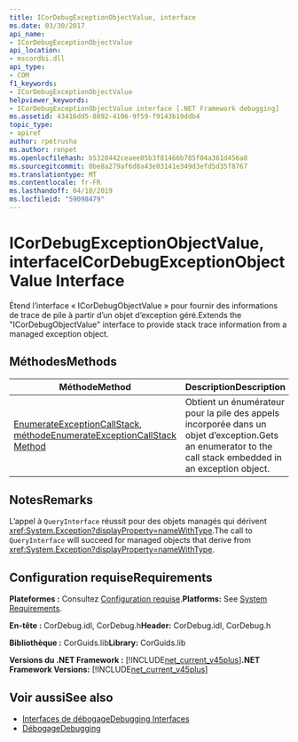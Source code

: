 ```yaml
---
title: ICorDebugExceptionObjectValue, interface
ms.date: 03/30/2017
api_name:
- ICorDebugExceptionObjectValue
api_location:
- mscordbi.dll
api_type:
- COM
f1_keywords:
- ICorDebugExceptionObjectValue
helpviewer_keywords:
- ICorDebugExceptionObjectValue interface [.NET Framework debugging]
ms.assetid: 43416dd5-8892-4106-9f59-f9143b19ddb4
topic_type:
- apiref
author: rpetrusha
ms.author: ronpet
ms.openlocfilehash: b5328442ceaee05b3f81466b785f04a361d456a8
ms.sourcegitcommit: 0be8a279af6d8a43e03141e349d3efd5d35f8767
ms.translationtype: MT
ms.contentlocale: fr-FR
ms.lasthandoff: 04/18/2019
ms.locfileid: "59098479"
---
```

# <a name="icordebugexceptionobjectvalue-interface"></a><span data-ttu-id="b7105-102">ICorDebugExceptionObjectValue, interface</span><span class="sxs-lookup"><span data-stu-id="b7105-102">ICorDebugExceptionObjectValue Interface</span></span>
<span data-ttu-id="b7105-103">Étend l’interface « ICorDebugObjectValue » pour fournir des informations de trace de pile à partir d’un objet d’exception géré.</span><span class="sxs-lookup"><span data-stu-id="b7105-103">Extends the "ICorDebugObjectValue" interface to provide stack trace information from a managed exception object.</span></span>  
  
## <a name="methods"></a><span data-ttu-id="b7105-104">Méthodes</span><span class="sxs-lookup"><span data-stu-id="b7105-104">Methods</span></span>  
  
|<span data-ttu-id="b7105-105">Méthode</span><span class="sxs-lookup"><span data-stu-id="b7105-105">Method</span></span>|<span data-ttu-id="b7105-106">Description</span><span class="sxs-lookup"><span data-stu-id="b7105-106">Description</span></span>|  
|------------|-----------------|  
|[<span data-ttu-id="b7105-107">EnumerateExceptionCallStack, méthode</span><span class="sxs-lookup"><span data-stu-id="b7105-107">EnumerateExceptionCallStack Method</span></span>](../../../../docs/framework/unmanaged-api/debugging/icordebugexceptionobjectvalue-enumerateexceptioncallstack-method.md)|<span data-ttu-id="b7105-108">Obtient un énumérateur pour la pile des appels incorporée dans un objet d’exception.</span><span class="sxs-lookup"><span data-stu-id="b7105-108">Gets an enumerator to the call stack embedded in an exception object.</span></span>|  
  
## <a name="remarks"></a><span data-ttu-id="b7105-109">Notes</span><span class="sxs-lookup"><span data-stu-id="b7105-109">Remarks</span></span>  
 <span data-ttu-id="b7105-110">L’appel à `QueryInterface` réussit pour des objets managés qui dérivent <xref:System.Exception?displayProperty=nameWithType>.</span><span class="sxs-lookup"><span data-stu-id="b7105-110">The call to `QueryInterface` will succeed for managed objects that derive from <xref:System.Exception?displayProperty=nameWithType>.</span></span>  
  
## <a name="requirements"></a><span data-ttu-id="b7105-111">Configuration requise</span><span class="sxs-lookup"><span data-stu-id="b7105-111">Requirements</span></span>  
 <span data-ttu-id="b7105-112">**Plateformes :** Consultez [Configuration requise](../../../../docs/framework/get-started/system-requirements.md).</span><span class="sxs-lookup"><span data-stu-id="b7105-112">**Platforms:** See [System Requirements](../../../../docs/framework/get-started/system-requirements.md).</span></span>  
  
 <span data-ttu-id="b7105-113">**En-tête :** CorDebug.idl, CorDebug.h</span><span class="sxs-lookup"><span data-stu-id="b7105-113">**Header:** CorDebug.idl, CorDebug.h</span></span>  
  
 <span data-ttu-id="b7105-114">**Bibliothèque :** CorGuids.lib</span><span class="sxs-lookup"><span data-stu-id="b7105-114">**Library:** CorGuids.lib</span></span>  
  
 <span data-ttu-id="b7105-115">**Versions du .NET Framework :** [!INCLUDE[net_current_v45plus](../../../../includes/net-current-v45plus-md.md)]</span><span class="sxs-lookup"><span data-stu-id="b7105-115">**.NET Framework Versions:** [!INCLUDE[net_current_v45plus](../../../../includes/net-current-v45plus-md.md)]</span></span>  
  
## <a name="see-also"></a><span data-ttu-id="b7105-116">Voir aussi</span><span class="sxs-lookup"><span data-stu-id="b7105-116">See also</span></span>

- [<span data-ttu-id="b7105-117">Interfaces de débogage</span><span class="sxs-lookup"><span data-stu-id="b7105-117">Debugging Interfaces</span></span>](../../../../docs/framework/unmanaged-api/debugging/debugging-interfaces.md)
- [<span data-ttu-id="b7105-118">Débogage</span><span class="sxs-lookup"><span data-stu-id="b7105-118">Debugging</span></span>](../../../../docs/framework/unmanaged-api/debugging/index.md)
